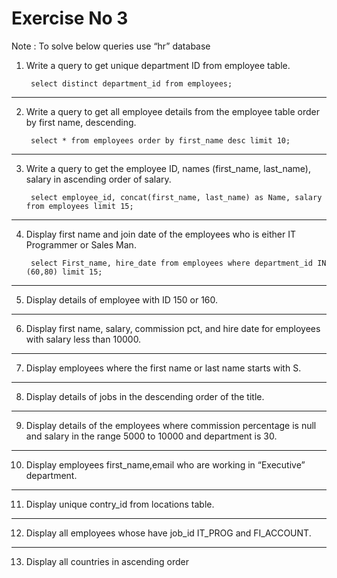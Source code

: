 
# Exercise No 3

Note : To solve below queries use “hr” database

1. Write a query to get unique department ID from employee table.

        select distinct department_id from employees;

----------------------------------------------------

2. Write a query to get all employee details from the employee table order by first name, descending.

        select * from employees order by first_name desc limit 10;

----------------------------------------------------

3. Write a query to get the employee ID, names (first_name, last_name), salary in ascending order of salary.

        select employee_id, concat(first_name, last_name) as Name, salary from employees limit 15; 

----------------------------------------------------

4. Display first name and join date of the employees who is either IT Programmer or Sales Man.

        select First_name, hire_date from employees where department_id IN (60,80) limit 15;

----------------------------------------------------

5. Display details of employee with ID 150 or 160.

        
----------------------------------------------------

6. Display first name, salary, commission pct, and hire date for employees with salary less than 10000.

----------------------------------------------------

7. Display employees where the first name or last name starts with S.

----------------------------------------------------
8. Display details of jobs in the descending order of the title.

----------------------------------------------------

9. Display details of the employees where commission percentage is null and salary in the range 5000 to 10000 and department is 30.

----------------------------------------------------

10. Display employees first_name,email who are working in “Executive” department.

----------------------------------------------------

11. Display unique contry_id from locations table.

----------------------------------------------------

12. Display all employees whose have job_id IT_PROG and FI_ACCOUNT.

----------------------------------------------------

13. Display all countries in ascending order